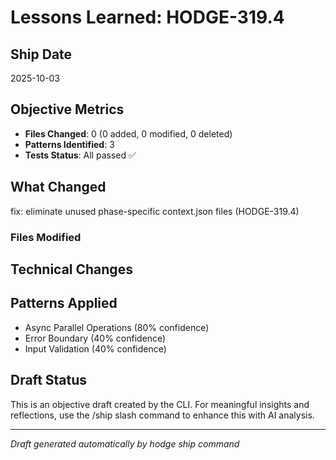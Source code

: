 # Lessons Learned: HODGE-319.4

## Ship Date
2025-10-03

## Objective Metrics
- **Files Changed**: 0 (0 added, 0 modified, 0 deleted)
- **Patterns Identified**: 3
- **Tests Status**: All passed ✅

## What Changed
fix: eliminate unused phase-specific context.json files (HODGE-319.4)

### Files Modified



## Technical Changes


## Patterns Applied
- Async Parallel Operations (80% confidence)
- Error Boundary (40% confidence)
- Input Validation (40% confidence)

## Draft Status
This is an objective draft created by the CLI. For meaningful insights and reflections, use the /ship slash command to enhance this with AI analysis.

---
*Draft generated automatically by hodge ship command*